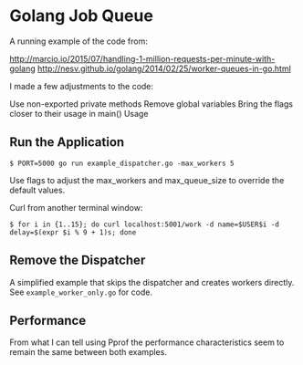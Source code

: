 # Golang Job Queue

A running example of the code from:

http://marcio.io/2015/07/handling-1-million-requests-per-minute-with-golang http://nesv.github.io/golang/2014/02/25/worker-queues-in-go.html

I made a few adjustments to the code:

Use non-exported private methods
Remove global variables
Bring the flags closer to their usage in main()
Usage

## Run the Application

    $ PORT=5000 go run example_dispatcher.go -max_workers 5

Use flags to adjust the max_workers and max_queue_size to override the default values.

Curl from another terminal window:

    $ for i in {1..15}; do curl localhost:5001/work -d name=$USER$i -d delay=$(expr $i % 9 + 1)s; done

## Remove the Dispatcher

A simplified example that skips the dispatcher and creates workers directly. See `example_worker_only.go` for code.

## Performance

From what I can tell using Pprof the performance characteristics seem to remain the same between both examples.
